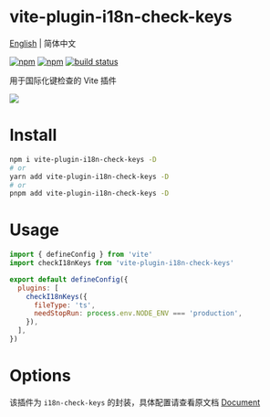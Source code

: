 # vite-plugin-i18n-check-keys

[English](./README.md) | 简体中文

[![npm](https://img.shields.io/npm/v/vite-plugin-i18n-check-keys.svg)](https://github.com/hmydgz/vite-plugin-i18n-check-keys) [![npm](https://img.shields.io/npm/dt/vite-plugin-i18n-check-keys.svg)](https://github.com/hmydgz/vite-plugin-i18n-check-keys) [![build status](https://github.com/hmydgz/vite-plugin-i18n-check-keys/actions/workflows/build.action.yml/badge.svg?branch=main)](https://github.com/hmydgz/vite-plugin-i18n-check-keys/actions)

用于国际化键检查的 Vite 插件

![](http://qiniuyun.hmydgz.top/doc/img/i18n-check-keys-img1.png)

# Install
```bash
npm i vite-plugin-i18n-check-keys -D
# or
yarn add vite-plugin-i18n-check-keys -D
# or
pnpm add vite-plugin-i18n-check-keys -D
```

# Usage
```js
import { defineConfig } from 'vite'
import checkI18nKeys from 'vite-plugin-i18n-check-keys'

export default defineConfig({
  plugins: [
    checkI18nKeys({
      fileType: 'ts',
      needStopRun: process.env.NODE_ENV === 'production',
    }),
  ],
})
```

# Options
该插件为 `i18n-check-keys` 的封装，具体配置请查看原文档
[Document](https://github.com/hmydgz/i18n-check-keys#options)